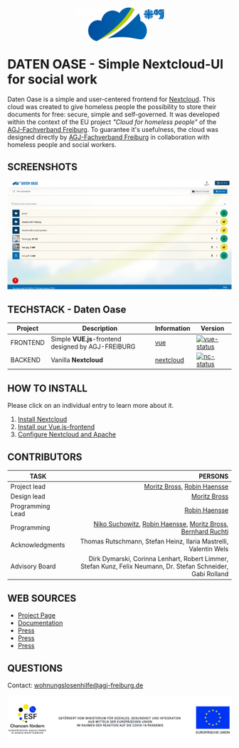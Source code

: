 


#  <p align="center"><a target="_blank" rel="noopener noreferrer"><img width="200" src="docs/logo.png" alt="Vue logo"></a></p>DATEN OASE - Simple Nextcloud-UI for social work
Daten Oase is a simple and user-centered frontend for [Nextcloud](https://nextcloud.com). This cloud was created to give homeless people the possibility to store their documents for free: secure, simple and self-governed. It was developed within the context of the EU project *"Cloud for homeless people"* of the [AGJ-Fachverband Freiburg](https://agj-freiburg.de). To guarantee it's usefulness, the cloud was designed directly by [AGJ-Fachverband Freiburg](https://agj-freiburg.de) in collaboration with homeless people and social workers.

## SCREENSHOTS
<img src="docs/screenshot.png" alt="Screen1" />


## TECHSTACK - Daten Oase

| Project | Description | Information | Version |
| - | - | - | - |
| FRONTEND | Simple **VUE.js**-frontend designed by AGJ-FREIBURG | [vue](https://vuejs.org/) | [![vue-status]][vue-package] |
| BACKEND | Vanilla **Nextcloud** | [nextcloud] | [![nc-status]][nc-package] |

[vue]: https://github.com/vuejs/core
[vue-package]: https://www.npmjs.com/package/vue/v/2.7.10
[vue-status]: https://img.shields.io/badge/vue-2.7.14-brightgreen.svg

[nextcloud]: https://nextcloud.com/
[nc-package]: https://nextcloud.com/install/#instructions-server
[nc-status]: https://img.shields.io/badge/nextcloud-25.0.0-brightgreen.svg


## HOW TO INSTALL
Please click on an individual entry to learn more about it.
1. [Install Nextcloud](https://docs.nextcloud.com/server/latest/admin_manual/installation/index.html)
2. [Install our Vue.js-frontend](docs/3.install_frontend.md)
3. [Configure Nextcloud and Apache](https://github.com/AGJ-Freiburg/datenOase-Configs)



## CONTRIBUTORS
| TASK                       | PERSONS                                                          | 
| -------------              |-------------:                                                    | 
| Project lead               | [Moritz Bross](https://github.com/MoritzBross), [Robin Haensse](https://github.com/StandardWobin)             |
| Design lead                | [Moritz Bross](https://github.com/MoritzBross)                                              |
| Programming Lead           | [Robin Haensse](https://github.com/StandardWobin)                                                    |
| Programming                | [Niko Suchowitz](https://github.com/nSucho), [Robin Haensse](https://github.com/StandardWobin), [Moritz Bross](https://github.com/MoritzBross), [Bernhard Ruchti](https://github.com/bernhardlruchti)  |
| Acknowledgments            | Thomas Rutschmann, Stefan Heinz, Ilaria Mastrelli, Valentin Wels  |
| Advisory Board             | Dirk Dymarski, Corinna Lenhart, Robert Limmer, Stefan Kunz, Felix Neumann, Dr. Stefan Schneider, Gabi Rolland |


## WEB SOURCES
* [Project Page](https://cloud.agj-freiburg.de)
* [Documentation](https://www.caritas-digital.de/projekte/cloud-fuer-wohnungslose-menschen)
* [Press](https://background.tagesspiegel.de/smart-city/eine-cloud-fuer-wohnungslose-menschen)
* [Press](https://www.verlagshaus-jaumann.de/inhalt.kreis-loerrach-eine-cloud-fuer-mehr-teilhabe.da1375e9-b310-46c3-a5ce-18c8a3ac4c59.html)
* [Press](https://www.caritas.de/neue-caritas/heftarchiv/jahrgang2022/artikel/den-perso-immer-parat)



## QUESTIONS
Contact: wohnungslosenhilfe@agj-freiburg.de

<img src="docs/eu.jpg" alt="eu-funding" />






